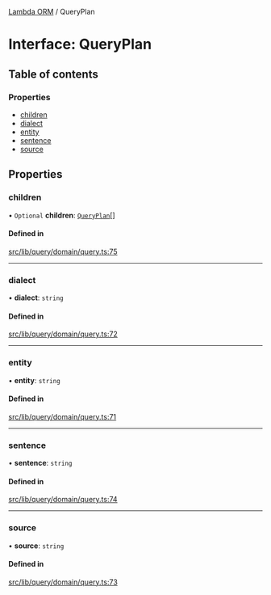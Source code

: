 [Lambda ORM](../README.md) / QueryPlan

# Interface: QueryPlan

## Table of contents

### Properties

- [children](QueryPlan.md#children)
- [dialect](QueryPlan.md#dialect)
- [entity](QueryPlan.md#entity)
- [sentence](QueryPlan.md#sentence)
- [source](QueryPlan.md#source)

## Properties

### children

• `Optional` **children**: [`QueryPlan`](QueryPlan.md)[]

#### Defined in

[src/lib/query/domain/query.ts:75](https://github.com/FlavioLionelRita/lambdaorm/blob/b06d7548/src/lib/query/domain/query.ts#L75)

___

### dialect

• **dialect**: `string`

#### Defined in

[src/lib/query/domain/query.ts:72](https://github.com/FlavioLionelRita/lambdaorm/blob/b06d7548/src/lib/query/domain/query.ts#L72)

___

### entity

• **entity**: `string`

#### Defined in

[src/lib/query/domain/query.ts:71](https://github.com/FlavioLionelRita/lambdaorm/blob/b06d7548/src/lib/query/domain/query.ts#L71)

___

### sentence

• **sentence**: `string`

#### Defined in

[src/lib/query/domain/query.ts:74](https://github.com/FlavioLionelRita/lambdaorm/blob/b06d7548/src/lib/query/domain/query.ts#L74)

___

### source

• **source**: `string`

#### Defined in

[src/lib/query/domain/query.ts:73](https://github.com/FlavioLionelRita/lambdaorm/blob/b06d7548/src/lib/query/domain/query.ts#L73)
